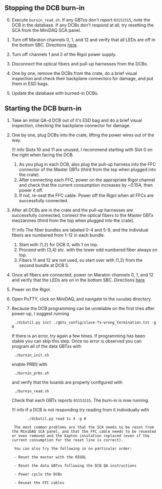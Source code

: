 ## Stopping the DCB burn-in

0. Execute `burnin_read.sh`. If any GBTxs don't report `03151515`, note the DCB
   in the database.  If any DCBs don't respond at all, try resetting the SCA from the MiniDAQ SCA panel.

1. Turn off Maraton channels 0, 1, and 12 and verify that all LEDs are off in
   the bottom SBC. Directions [here](./burnin_sw_setup.md#controlling-the-psu-maraton-with-curl).

2. Turn off channels 1 and 2 of the Rigol power supply.

3. Disconnect the optical fibers and pull-up harnesses from the DCBs.

4. One by one, remove the DCBs from the crate, do a brief visual inspection and
   check their backplane connectors for damage, and put them in ESD bags.

5. Update the database with burned-in DCBs.


## Starting the DCB burn-in

1. Take an initial QA-d DCB out of it's ESD bag and do a brief visual
   inspection, checking the backplane connector for damage.

2. One by one, plug DCBs into the crate, lifting the power wires out of the
   way.

    !!! info
        Slots 10 and 11 are unused, I recommend starting with Slot 0 on the right
        when facing the DCB.

    1. As you plug in each DCB, also plug the pull-up harness into the FFC
       connector of the Master GBTx (third from the top when plugged into the
       crate).
    2. After connecting each FFC, power on the appropriate Rigol channel and
       check that the current consumption increases by ~0.15A, then power it off.
    3. If not, re-seat the FFC cable.  Power off the Rigol when all FFCs are
       successfully connected.

3. After all DCBs are in the crate and the pull-up harnesses are successfully
   connected, connect the optical fibers to the Master GBTx mezzanines (third from
   the top when plugged into the crate).

    !!! info
        The fiber bundles are labeled 0-4 and 5-9, and the individual fibers are
        numbered from 1-12 in each bundle.

    1. Start with (1,2) for DCB 0, with 1 on top.
    2. Proceed with (3,4) etc. with the lower odd numbered fiber always on top.
    3. Fibers 11 and 12 are not used, so start over with (1,2) from the second
       bundle at DCB 5.

4. Once all fibers are connected, power on Maraton channels 0, 1, and 12 and
   verify that the LEDs are on in the bottom SBC. Directions [here](./burnin_sw_setup.md#controlling-the-psu-maraton-with-curl)

5. Power on the Rigol.

6. Open PuTTY, click on MiniDAQ, and navigate to the `nanoDAQ` directory.

7. Because the DCB programming can be unreliable on the first tries after power-up, I suggest running

        ./dcbutil.py init ./gbtx_config/slave-Tx-wrong_termination.txt -g 0

    If there is an error, try again a few times.  If programming has been stable
    you can skip this step.  Once no error is observed you can program all of the
    data GBTxs with

        ./burnin_init.sh

    enable PRBS with

        ./burnin_prbs.sh

    and verify that the boards are properly configured with

        ./burnin_read.sh

    Check that each GBTx reports `03151515`.  The burn-in is now running.
    
    !!! info
        If a DCB is not responding try reading from it individually with 
    
              ./dcbutil.py read 1c 4 -g #
              
        The most common problems are that the SCA needs to be reset from the MiniDAQ SCA panel, and that the FFC cable needs to be reseated or even removed and the kapton insulation replaced (even if the current consumption for the reset line is correct).
        
        You can also try the following in no particular order:   
  
        - Reset the master with the RIGOL
    
        - Reset the data GBTxs following the DCB QA instructions
    
        - Power cycle the DCBs
    
        - Reseat the FFC cables
